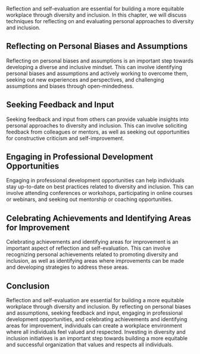 
Reflection and self-evaluation are essential for building a more equitable workplace through diversity and inclusion. In this chapter, we will discuss techniques for reflecting on and evaluating personal approaches to diversity and inclusion.

Reflecting on Personal Biases and Assumptions
---------------------------------------------

Reflecting on personal biases and assumptions is an important step towards developing a diverse and inclusive mindset. This can involve identifying personal biases and assumptions and actively working to overcome them, seeking out new experiences and perspectives, and challenging assumptions and biases through open-mindedness.

Seeking Feedback and Input
--------------------------

Seeking feedback and input from others can provide valuable insights into personal approaches to diversity and inclusion. This can involve soliciting feedback from colleagues or mentors, as well as seeking out opportunities for constructive criticism and self-improvement.

Engaging in Professional Development Opportunities
--------------------------------------------------

Engaging in professional development opportunities can help individuals stay up-to-date on best practices related to diversity and inclusion. This can involve attending conferences or workshops, participating in online courses or webinars, and seeking out mentorship or coaching opportunities.

Celebrating Achievements and Identifying Areas for Improvement
--------------------------------------------------------------

Celebrating achievements and identifying areas for improvement is an important aspect of reflection and self-evaluation. This can involve recognizing personal achievements related to promoting diversity and inclusion, as well as identifying areas where improvements can be made and developing strategies to address these areas.

Conclusion
----------

Reflection and self-evaluation are essential for building a more equitable workplace through diversity and inclusion. By reflecting on personal biases and assumptions, seeking feedback and input, engaging in professional development opportunities, and celebrating achievements and identifying areas for improvement, individuals can create a workplace environment where all individuals feel valued and respected. Investing in diversity and inclusion initiatives is an important step towards building a more equitable and successful organization that values and respects all individuals.
